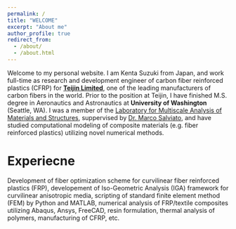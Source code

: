 ```yaml
---
permalink: /
title: "WELCOME"
excerpt: "About me"
author_profile: true
redirect_from: 
  - /about/
  - /about.html
---
```


Welcome to my personal website. I am Kenta Suzuki from Japan, and work full-time as research and development engineer of carbon fiber reinforced plastics (CFRP) for [**Teijin Limited**](https://www.teijincarbon.com/), one of the leading manufacturers of carbon fibers in the world. Prior to the position at Teijin, I have finished M.S. degree in Aeronautics and Astronautics at **University of Washington** (Seattle, WA). I was a member of the [Laboratory for Multiscale Analysis of Materials and Structures](http://mamslab.com/), suppervised by [Dr. Marco Salviato](https://www.aa.washington.edu/facultyfinder/marco-salviato), and have studied computational modeling of composite materials (e.g. fiber reinforced plastics) utilizing novel numerical methods.

Experiecne
======

Development of fiber optimization scheme for curvilinear fiber reinforced plastics (FRP), developement of Iso-Geometric Analysis (IGA) framework for curvilinear anisotropic media, scripting of standard finite element method (FEM) by Python and MATLAB, numerical analysis of FRP/textile composites utilizing Abaqus, Ansys, FreeCAD, resin formulation, thermal analysis of polymers, manufacturing of CFRP, etc.
